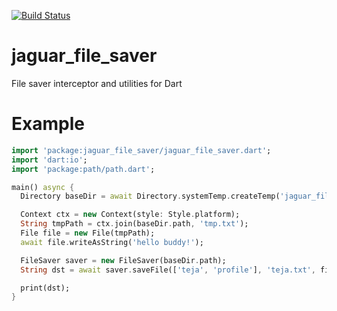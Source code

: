 [![Build Status](https://travis-ci.org/Jaguar-dart/jaguar_file_saver.svg?branch=master)](https://travis-ci.org/Jaguar-dart/jaguar_file_saver)

# jaguar_file_saver

File saver interceptor and utilities for Dart

# Example

```dart
import 'package:jaguar_file_saver/jaguar_file_saver.dart';
import 'dart:io';
import 'package:path/path.dart';

main() async {
  Directory baseDir = await Directory.systemTemp.createTemp('jaguar_file_saver');

  Context ctx = new Context(style: Style.platform);
  String tmpPath = ctx.join(baseDir.path, 'tmp.txt');
  File file = new File(tmpPath);
  await file.writeAsString('hello buddy!');

  FileSaver saver = new FileSaver(baseDir.path);
  String dst = await saver.saveFile(['teja', 'profile'], 'teja.txt', file);

  print(dst);
}
```
